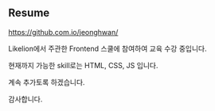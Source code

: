 ## Resume
https://github.com.io/jeonghwan/

Likelion에서 주관한 Frontend 스쿨에 참여하여 교육 수강 중입니다.

현재까지 가능한 skill로는 HTML, CSS, JS 입니다.

계속 추가토록 하겠습니다.

감사합니다.
